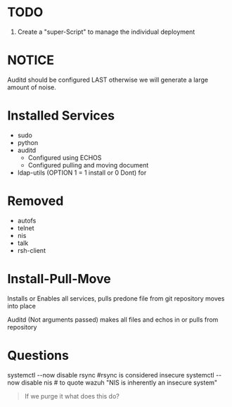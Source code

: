 # TODO 
1. Create a "super-Script" to manage the individual deployment 

# NOTICE
Auditd should be configured LAST otherwise we will generate a large amount of noise.

# Installed Services
* sudo
* python
* auditd
  * Configured using ECHOS 
  * Configured pulling and moving document
* ldap-utils (OPTION 1 = 1 install or 0 Dont) for 


# Removed 
* autofs
* telnet
* nis
* talk
* rsh-client
# Install-Pull-Move
Installs or Enables all services, pulls predone file from git repository moves into place

Auditd (Not arguments passed) makes all files and echos in or pulls from repository


# Questions 
systemctl --now disable rsync #rsync is considered insecure
systemctl --now disable nis # to quote wazuh "NIS is inherently an insecure system"
> If we purge it what does this do?


